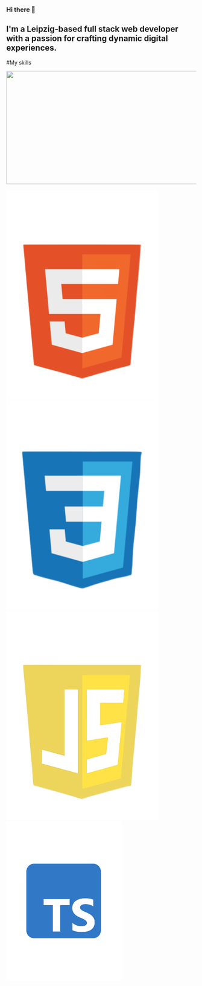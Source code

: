 ### Hi there 👋

## I'm a Leipzig-based full stack web developer with a passion for crafting dynamic digital experiences.

#My skills

<img src="https://mma.prnewswire.com/media/1513369/Educative_Logo.jpg"  width="600" height="300">

![HTML5](https://github.com/William8421/William8421.github.io/blob/main/src/images/skills-logos/html.png?raw=true)
![CSS3](https://github.com/William8421/William8421.github.io/blob/main/src/images/skills-logos/css.png?raw=true)
![Javascript](https://github.com/William8421/William8421.github.io/blob/main/src/images/skills-logos/javascript.png?raw=true)
![Typescript](https://github.com/William8421/William8421.github.io/blob/main/src/images/skills-logos/ts-logo-512.png?raw=true)
<!--
**William8421/William8421** is a ✨ _special_ ✨ repository because its `README.md` (this file) appears on your GitHub profile.

Here are some ideas to get you started:

- 🔭 I’m currently working on ...
- 🌱 I’m currently learning ...
- 👯 I’m looking to collaborate on ...
- 🤔 I’m looking for help with ...
- 💬 Ask me about ...
- 📫 How to reach me: ...
- 😄 Pronouns: ...
- ⚡ Fun fact: ...
-->
